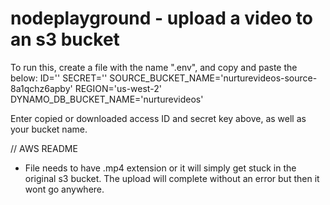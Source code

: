 # nodeplayground - upload a video to an s3 bucket

To run this, create a file with the name ".env", and copy and paste the below:
ID=''
SECRET=''
SOURCE_BUCKET_NAME='nurturevideos-source-8a1qchz6apby'
REGION='us-west-2'
DYNAMO_DB_BUCKET_NAME='nurturevideos'

Enter copied or downloaded access ID and secret key above, as well as your bucket name.


// AWS README

- File needs to have .mp4 extension or it will simply get stuck in the original s3 bucket. The upload will complete without an error but then it wont go anywhere.